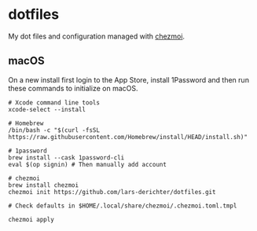 # dotfiles
My dot files and configuration managed with [chezmoi](https://www.chezmoi.io).

## macOS

On a new install first login to the App Store, install 1Password and then run these commands to initialize on macOS.

```Shell
# Xcode command line tools
xcode-select --install

# Homebrew
/bin/bash -c "$(curl -fsSL https://raw.githubusercontent.com/Homebrew/install/HEAD/install.sh)"

# 1password
brew install --cask 1password-cli
eval $(op signin) # Then manually add account

# chezmoi
brew install chezmoi
chezmoi init https://github.com/lars-derichter/dotfiles.git

# Check defaults in $HOME/.local/share/chezmoi/.chezmoi.toml.tmpl

chezmoi apply

```


